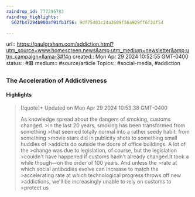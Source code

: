 ```yaml
---
raindrop_id: 777295783
raindrop_highlights:
  662fb47294b900af91fb1f56: 9df75401c24a2609f56a929ff6f2df54

---
```


url:: https://paulgraham.com/addiction.html?utm_source=www.homescreen.news&amp;utm_medium=newsletter&amp;utm_campaign=llama-3#f4n
created:: Mon Apr 29 2024 10:52:55 GMT-0400
status:: #🟥
medium:: #source/article
Topics:: #social-media, #addiction

### The Acceleration of Addictiveness



#### Highlights

> [!quote]+ Updated on Mon Apr 29 2024 10:53:38 GMT-0400
>
> As knowledge spread about the dangers of smoking, customs changed.
&gt;In the last 20 years, smoking has been transformed from something
&gt;that seemed totally normal into a rather seedy habit: from something
&gt;movie stars did in publicity shots to something small huddles of
&gt;addicts do outside the doors of office buildings.  A lot of the
&gt;change was due to legislation, of course, but the legislation
&gt;couldn&#39;t have happened if customs hadn&#39;t already changed.It took a while though—on the order of 100 years.  And unless the
&gt;rate at which social antibodies evolve can increase to match the
&gt;accelerating rate at which technological progress throws off new
&gt;addictions, we&#39;ll be increasingly unable to rely on customs to
&gt;protect us
